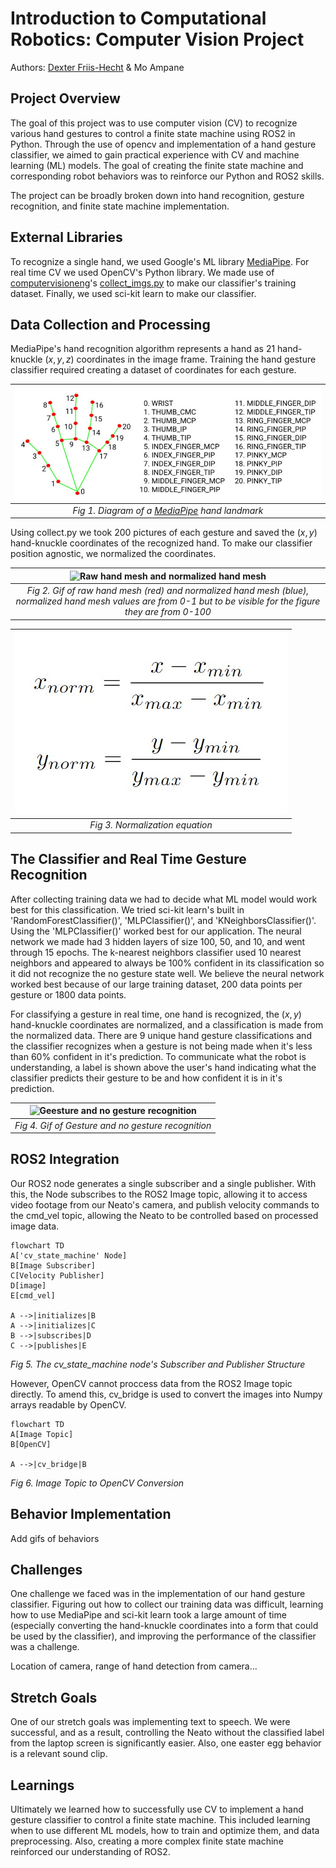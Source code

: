 # Introduction to Computational Robotics: Computer Vision Project

Authors: [Dexter Friis-Hecht](https://github.com/dfriishecht) & Mo Ampane

## Project Overview

The goal of this project was to use computer vision (CV) to recognize various hand gestures to control a finite state machine using ROS2 in Python. Through the use of opencv and implementation of a hand gesture classifier, we aimed to gain practical experience with CV and machine learning (ML) models. The goal of creating the finite state machine and corresponding robot behaviors was to reinforce our Python and ROS2 skills.

The project can be broadly broken down into hand recognition, gesture recognition, and finite state machine implementation.

## External Libraries

To recognize a single hand, we used Google's ML library [MediaPipe](https://developers.google.com/mediapipe). For real time CV we used OpenCV's Python library. We made use of [computervisioneng](https://github.com/computervisioneng)'s [collect_imgs.py](https://github.com/computervisioneng/sign-language-detector-python/blob/master/collect_imgs.py) to make our classifier's training dataset. Finally, we used sci-kit learn to make our classifier.

## Data Collection and Processing

MediaPipe's hand recognition algorithm represents a hand as 21 hand-knuckle $(x,y,z)$ coordinates in the image frame. Training the hand gesture classifier required creating a dataset of coordinates for each gesture.

|                                 ![MediaPipe hand landmark diagram](img/hand_landmark.jpg)                                 |
| :-----------------------------------------------------------------------------------------------------------------------: |
| _Fig 1. Diagram of a [MediaPipe](https://developers.google.com/mediapipe/solutions/vision/hand_landmarker) hand landmark_ |

Using collect.py we took 200 pictures of each gesture and saved the $(x,y)$ hand-knuckle coordinates of the recognized hand. To make our classifier position agnostic, we normalized the coordinates.

|                                                  ![Raw hand mesh and normalized hand mesh](img/normalization.gif)                                                  |
| :----------------------------------------------------------------------------------------------------------------------------------------------------------------: |
| _Fig 2. Gif of raw hand mesh (red) and normalized hand mesh (blue), normalized hand mesh values are from 0-1 but to be visible for the figure they are from 0-100_ |

| ![Normalization equation](img/normalization_equation.jpg) |
| :-------------------------------------------------------: |
|              _Fig 3. Normalization equation_              |

## The Classifier and Real Time Gesture Recognition

After collecting training data we had to decide what ML model would work best for this classification. We tried sci-kit learn's built in 'RandomForestClassifier()', 'MLPClassifier()', and 'KNeighborsClassifier()'. Using the 'MLPClassifier()' worked best for our application. The neural network we made had 3 hidden layers of size 100, 50, and 10, and went through 15 epochs. The k-nearest neighbors classifier used 10 nearest neighbors and appeared to always be 100% confident in its classification so it did not recognize the no gesture state well. We believe the neural network worked best because of our large training dataset, 200 data points per gesture or 1800 data points.

For classifying a gesture in real time, one hand is recognized, the $(x,y)$ hand-knuckle coordinates are normalized, and a classification is made from the normalized data. There are 9 unique hand gesture classifications and the classifier recognizes when a gesture is not being made when it's less than 60% confident in it's prediction. To communicate what the robot is understanding, a label is shown above the user's hand indicating what the classifier predicts their gesture to be and how confident it is in it's prediction.

| ![Geesture and no gesture recognition](img/gestures.gif) |
| :------------------------------------------------------: |
|    _Fig 4. Gif of Gesture and no gesture recognition_    |

## ROS2 Integration

Our ROS2 node generates a single subscriber and a single publisher. With this, the Node subscribes to the ROS2 Image topic, allowing it to access video footage from our Neato's camera, and publish velocity commands to the cmd_vel topic, allowing the Neato to be controlled based on processed image data.
```mermaid
flowchart TD
A['cv_state_machine' Node]
B[Image Subscriber]
C[Velocity Publisher]
D[image]
E[cmd_vel]

A -->|initializes|B
A -->|initializes|C
B -->|subscribes|D
C -->|publishes|E
```
*Fig 5. The cv_state_machine node's Subscriber and Publisher Structure*

However, OpenCV cannot proccess data from the ROS2 Image topic directly. To amend this, cv_bridge is used to convert the images into Numpy arrays readable by OpenCV.
```mermaid
flowchart TD
A[Image Topic]
B[OpenCV]

A -->|cv_bridge|B
```
*Fig 6. Image Topic to OpenCV Conversion*


## Behavior Implementation

Add gifs of behaviors

## Challenges

One challenge we faced was in the implementation of our hand gesture classifier. Figuring out how to collect our training data was difficult, learning how to use MediaPipe and sci-kit learn took a large amount of time (especially converting the hand-knuckle coordinates into a form that could be used by the classifier), and improving the performance of the classifier was a challenge.

Location of camera, range of hand detection from camera...

## Stretch Goals

One of our stretch goals was implementing text to speech. We were successful, and as a result, controlling the Neato without the classified label from the laptop screen is significantly easier. Also, one easter egg behavior is a relevant sound clip.

## Learnings

Ultimately we learned how to successfully use CV to implement a hand gesture classifier to control a finite state machine. This included learning when to use different ML models, how to train and optimize them, and data preprocessing. Also, creating a more complex finite state machine reinforced our understanding of ROS2.
